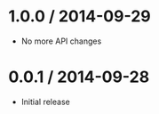 1.0.0 / 2014-09-29
==================

  * No more API changes

0.0.1 / 2014-09-28
==================

  * Initial release
